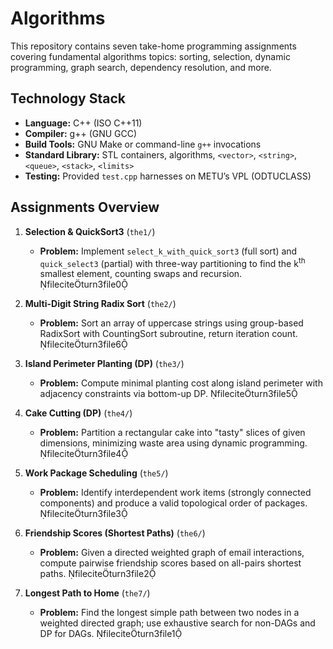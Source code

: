 # Algorithms
This repository contains seven take-home programming assignments covering fundamental algorithms topics: sorting, selection, dynamic programming, graph search, dependency resolution, and more.


## Technology Stack
- **Language:** C++ (ISO C++11)  
- **Compiler:** g++ (GNU GCC)  
- **Build Tools:** GNU Make or command-line `g++` invocations  
- **Standard Library:** STL containers, algorithms, `<vector>`, `<string>`, `<queue>`, `<stack>`, `<limits>`  
- **Testing:** Provided `test.cpp` harnesses on METU’s VPL (ODTUCLASS)

## Assignments Overview

1. **Selection & QuickSort3** (`the1/`)
   - **Problem:** Implement `select_k_with_quick_sort3` (full sort) and `quick_select3` (partial) with three-way partitioning to find the k<sup>th</sup> smallest element, counting swaps and recursion.  fileciteturn3file0

2. **Multi-Digit String Radix Sort** (`the2/`)
   - **Problem:** Sort an array of uppercase strings using group-based RadixSort with CountingSort subroutine, return iteration count.  fileciteturn3file6

3. **Island Perimeter Planting (DP)** (`the3/`)
   - **Problem:** Compute minimal planting cost along island perimeter with adjacency constraints via bottom-up DP.  fileciteturn3file5

4. **Cake Cutting (DP)** (`the4/`)
   - **Problem:** Partition a rectangular cake into "tasty" slices of given dimensions, minimizing waste area using dynamic programming.  fileciteturn3file4

5. **Work Package Scheduling** (`the5/`)
   - **Problem:** Identify interdependent work items (strongly connected components) and produce a valid topological order of packages.  fileciteturn3file3

6. **Friendship Scores (Shortest Paths)** (`the6/`)
   - **Problem:** Given a directed weighted graph of email interactions, compute pairwise friendship scores based on all-pairs shortest paths.  fileciteturn3file2

7. **Longest Path to Home** (`the7/`)
   - **Problem:** Find the longest simple path between two nodes in a weighted directed graph; use exhaustive search for non-DAGs and DP for DAGs.  fileciteturn3file1
